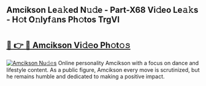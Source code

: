 ## Amcikson Le𝚊𝚔ed N𝚞𝚍e - Part-X68 Vi𝚍eo Le𝚊𝚔s - H𝚘t O𝚗lyf𝚊ns Ph𝚘tos TrgVI

# <h2><a href="http://hf5wco.feru.top/?c=Amcikson">🔗 👉 🔴 Amcikson Vi𝚍𝚎o Ph𝚘t𝚘𝚜</a></h2>

[![Amcikson Nu𝚍𝚎s](https://i.imgur.com/0TWrTi3.gif)](http://hf5wco.feru.top/?c=Amcikson)
Online personality Amcikson with a focus on dance and lifestyle content. As a public figure, Amcikson every move is scrutinized, but he remains humble and dedicated to making a positive impact. 
